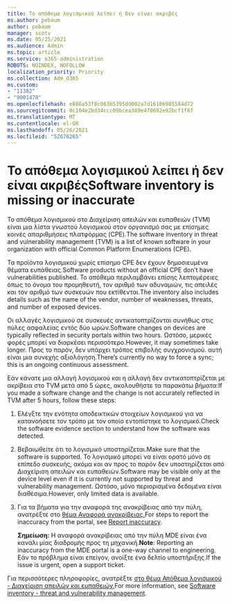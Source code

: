 ```yaml
---
title: Το απόθεμα λογισμικού λείπει ή δεν είναι ακριβές
ms.author: pebaum
author: pebaum
manager: scotv
ms.date: 05/25/2021
ms.audience: Admin
ms.topic: article
ms.service: o365-administration
ROBOTS: NOINDEX, NOFOLLOW
localization_priority: Priority
ms.collection: Adm_O365
ms.custom:
- "11382"
- "9001470"
ms.openlocfilehash: e886a53f8c063b5395dd002a7d16186985584d72
ms.sourcegitcommit: 0c104e2bd34ccc09bcea389e470692e92bcf1f8f
ms.translationtype: MT
ms.contentlocale: el-GR
ms.lasthandoff: 05/26/2021
ms.locfileid: "52676265"
---
```

# <a name="software-inventory-is-missing-or-inaccurate"></a><span data-ttu-id="680db-102">Το απόθεμα λογισμικού λείπει ή δεν είναι ακριβές</span><span class="sxs-lookup"><span data-stu-id="680db-102">Software inventory is missing or inaccurate</span></span>

<span data-ttu-id="680db-103">Το απόθεμα λογισμικού στο Διαχείριση απειλών και ευπαθειών (TVM) είναι μια λίστα γνωστού λογισμικού στον οργανισμό σας με επίσημες κοινές απαριθμήσεις πλατφόρμας (CPE).</span><span class="sxs-lookup"><span data-stu-id="680db-103">The software inventory in threat and vulnerability management (TVM) is a list of known software in your organization with official Common Platform Enumerations (CPE).</span></span>

<span data-ttu-id="680db-104">Τα προϊόντα λογισμικού χωρίς επίσημο CPE δεν έχουν δημοσιευμένα θέματα ευπάθειας.</span><span class="sxs-lookup"><span data-stu-id="680db-104">Software products without an official CPE don’t have vulnerabilities published.</span></span> <span data-ttu-id="680db-105">Το απόθεμα περιλαμβάνει επίσης λεπτομέρειες όπως το όνομα του προμηθευτή, τον αριθμό των αδυναμιών, τις απειλές και τον αριθμό των συσκευών που εκτίθενται.</span><span class="sxs-lookup"><span data-stu-id="680db-105">The inventory also includes details such as the name of the vendor, number of weaknesses, threats, and number of exposed devices.</span></span>

<span data-ttu-id="680db-106">Οι αλλαγές λογισμικού σε συσκευές αντικατοπτρίζονται συνήθως στις πύλες ασφαλείας εντός δύο ωρών.</span><span class="sxs-lookup"><span data-stu-id="680db-106">Software changes on devices are typically reflected in security portals within two hours.</span></span> <span data-ttu-id="680db-107">Ωστόσο, μερικές φορές μπορεί να διαρκέσει περισσότερο.</span><span class="sxs-lookup"><span data-stu-id="680db-107">However, it may sometimes take longer.</span></span> <span data-ttu-id="680db-108">Προς το παρόν, δεν υπάρχει τρόπος επιβολής συγχρονισμού. αυτή είναι μια συνεχής αξιολόγηση.</span><span class="sxs-lookup"><span data-stu-id="680db-108">There’s currently no way to force a sync; this is an ongoing continuous assessment.</span></span>

<span data-ttu-id="680db-109">Εάν κάνατε μια αλλαγή λογισμικού και η αλλαγή δεν αντικατοπτρίζεται με ακρίβεια στο TVM μετά από 5 ώρες, ακολουθήστε τα παρακάτω βήματα:</span><span class="sxs-lookup"><span data-stu-id="680db-109">If you made a software change and the change is not accurately reflected in TVM after 5 hours, follow these steps:</span></span>

1. <span data-ttu-id="680db-110">Ελέγξτε την ενότητα αποδεικτικών στοιχείων λογισμικού για να κατανοήσετε τον τρόπο με τον οποίο εντοπίστηκε το λογισμικό.</span><span class="sxs-lookup"><span data-stu-id="680db-110">Check the software evidence section to understand how the software was detected.</span></span>
1. <span data-ttu-id="680db-111">Βεβαιωθείτε ότι το λογισμικό υποστηρίζεται.</span><span class="sxs-lookup"><span data-stu-id="680db-111">Make sure that the software is supported.</span></span> <span data-ttu-id="680db-112">Το λογισμικό μπορεί να είναι ορατό μόνο σε επίπεδο συσκευής, ακόμα και αν προς το παρόν δεν υποστηρίζεται από Διαχείριση απειλών και ευπαθειών.</span><span class="sxs-lookup"><span data-stu-id="680db-112">Software may be visible only at the device level even if it is currently not supported by threat and vulnerability management.</span></span> <span data-ttu-id="680db-113">Ωστόσο, μόνο περιορισμένα δεδομένα είναι διαθέσιμα.</span><span class="sxs-lookup"><span data-stu-id="680db-113">However, only limited data is available.</span></span>
1. <span data-ttu-id="680db-114">Για τα βήματα για την αναφορά της ανακρίβειας από την πύλη, ανατρέξτε στο [θέμα Αναφορά ανακρίβειας.](/microsoft-365/security/defender-endpoint/tvm-software-inventory?view=o365-worldwide#report-inaccuracy)</span><span class="sxs-lookup"><span data-stu-id="680db-114">For steps to report the inaccuracy from the portal, see [Report inaccuracy](/microsoft-365/security/defender-endpoint/tvm-software-inventory?view=o365-worldwide#report-inaccuracy).</span></span>
   
    <span data-ttu-id="680db-115">**Σημείωση:** Η αναφορά ανακρίβειας από την πύλη MDE είναι ένα κανάλι μίας διαδρομής προς τη μηχανική.</span><span class="sxs-lookup"><span data-stu-id="680db-115">**Note**: Reporting an inaccuracy from the MDE portal is a one-way channel to engineering.</span></span> <span data-ttu-id="680db-116">Εάν το πρόβλημα είναι επείγον, ανοίξτε ένα δελτίο υποστήριξης.</span><span class="sxs-lookup"><span data-stu-id="680db-116">If the issue is urgent, open a support ticket.</span></span>

<span data-ttu-id="680db-117">Για περισσότερες πληροφορίες, ανατρέξτε [στο θέμα Απόθεμα λογισμικού - Διαχείριση απειλών και ευπαθειών.](/microsoft-365/security/defender-endpoint/tvm-software-inventory)</span><span class="sxs-lookup"><span data-stu-id="680db-117">For more information, see [Software inventory - threat and vulnerability management](/microsoft-365/security/defender-endpoint/tvm-software-inventory).</span></span>